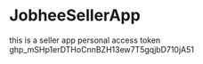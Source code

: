 # JobheeSellerApp
this is a seller app
personal access token
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
